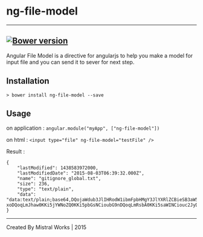 # ng-file-model
----
[![Bower version](https://badge.fury.io/bo/ng-file-model.svg)](http://badge.fury.io/bo/ng-file-model)
----
Angular File Model is a directive for angularjs to help you make a model for input file and you can send it to sever for next step.

## Installation

`> bower install ng-file-model --save`

## Usage
on application :
`angular.module("myApp", ["ng-file-model"])`

on html :
`<input type="file" ng-file-model="testFile" />`

Result :


    {
        "lastModified": 1438583972000,
        "lastModifiedDate": "2015-08-03T06:39:32.000Z",
        "name": "gitignore_global.txt",
        "size": 236,
        "type": "text/plain",
        "data": "data:text/plain;base64,DQojaWdub3JlIHRodW1ibmFpbHMgY3JlYXRlZCBieSB3aW5kb3dz…xoDQoqLmJhaw0KKi5jYWNoZQ0KKi5pbGsNCioubG9nDQoqLmRsbA0KKi5saWINCiouc2JyDQo="
    }
    




----
Created By Mistral Works | 2015
